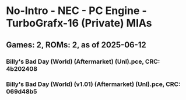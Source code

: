 # No-Intro - NEC - PC Engine - TurboGrafx-16 (Private) MIAs
## Games: 2, ROMs: 2, as of 2025-06-12

### Billy's Bad Day (World) (Aftermarket) (Unl).pce, CRC: 4b202408
### Billy's Bad Day (World) (v1.01) (Aftermarket) (Unl).pce, CRC: 069d48b5
